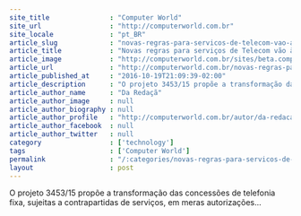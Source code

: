 ```yaml
---
site_title               : "Computer World"
site_url                 : "http://computerworld.com.br"
site_locale              : "pt_BR"
article_slug             : "novas-regras-para-servicos-de-telecom-vao-a-audiencia-publica-no-congresso"
article_title            : "Novas regras para serviços de Telecom vão à audiência pública no Congresso"
article_image            : "http://computerworld.com.br/sites/beta.computerworld.com.br/files/news_articles/redes_digitais_sdn_0.jpg"
article_url              : "http://computerworld.com.br/novas-regras-para-servicos-de-telecom-vao-audiencia-publica-no-congresso"
article_published_at     : "2016-10-19T21:09:39-02:00"
article_description      : "O projeto 3453/15 propõe a transformação das concessões de telefonia fixa, sujeitas a contrapartidas de serviços, em meras autorizações..."
article_author_name      : "Da Redaçã"
article_author_image     : null
article_author_biography : null
article_author_profile   : "http://computerworld.com.br/autor/da-redacao"
article_author_facebook  : null
article_author_twitter   : null
category                 : ['technology']
tags                     : ['Computer World']
permalink                : "/:categories/novas-regras-para-servicos-de-telecom-vao-a-audiencia-publica-no-congresso/"
layout                   : post
---
```


O projeto 3453/15 propõe a transformação das concessões de telefonia fixa, sujeitas a contrapartidas de serviços, em meras autorizações...
